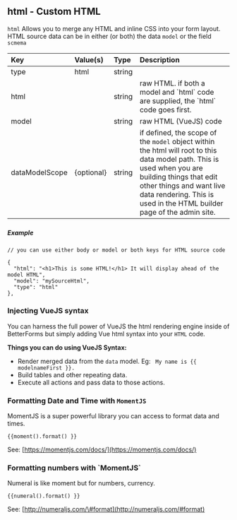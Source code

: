 ## html - Custom HTML

`html` Allows you to merge any HTML and inline CSS into your form layout. HTML source data can be in either \(or both\) the data `model` or the field `scmema`

| Key | Value\(s\) | Type | Description |
| :--- | :--- | :--- | :--- |
| type | html | string |  |
| html |  | string | raw HTML. if both a model and \`html\` code are supplied, the \`html\` code goes first. |
| model |  | string | raw HTML \(VueJS\) code |
| dataModelScope | {optional} | string | if defined, the scope of the `model` object within the html will root to this data model path. This is used when you are building things that edit other things and want live data rendering. This is used in the HTML builder page of the admin site. |

##### 

##### Example

```
// you can use either body or model or both keys for HTML source code

{
  "html": "<h1>This is some HTML!</h1> It will display ahead of the model HTML",
  "model": "mySourceHtml",
  "type": "html"
},
```

### Injecting VueJS syntax

You can harness the full power of VueJS the html rendering engine inside of BetterForms but simply adding Vue html syntax into your `HTML` code. 

**Things you can do using VueJS Syntax:**

* Render merged data from the `data` model. Eg: ` My name is {{ modelnameFirst }}.`
*  Build tables and other repeating data.
* Execute all actions and pass data to those actions.

### Formatting Date and Time with `MomentJS`

MomentJS is a super powerful library you can access to format data and times.

`{{moment().format() }}`

See: [https://momentjs.com/docs/](https://momentjs.com/docs/)

### Formatting numbers with \`MomentJS\`

Numeral is like moment but for numbers, currency.

`{{numeral().format() }}`

See: [http://numeraljs.com/\#format](http://numeraljs.com/#format)

